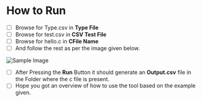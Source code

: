 # How to Run

 - [ ] Browse for Type.csv in **Type File**
 - [ ] Browse for test.csv in **CSV Test File**
 - [ ] Browse for hello.c in **CFile Name**
 - [ ] And follow the rest as per the image given below.
 
![Sample Image](https://github.com/ganeshb15/Tools/blob/master/MiniReactis/Sample/Setup1.png)

 - [ ] After Pressing the **Run** Button it should generate an **Output.csv** file in the Folder where the c file is present.
 - [ ]  Hope you got an overview of how to use the tool based on the example given.
